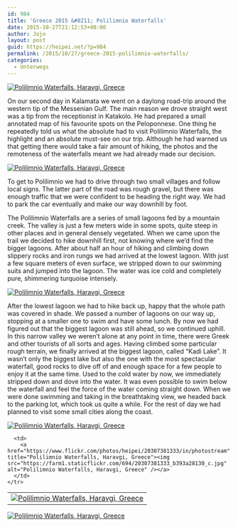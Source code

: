```yaml
---
id: 984
title: 'Greece 2015 &#8211; Polilimnio Waterfalls'
date: 2015-10-27T21:12:53+00:00
author: Jojo
layout: post
guid: https://heipei.net/?p=984
permalink: /2015/10/27/greece-2015-polilimnio-waterfalls/
categories:
  - Unterwegs
---
```

<div class="img aligncenter">
  <a href="https://www.flickr.com/photos/heipei/20416523824/in/photostream" title="Polilimnio Waterfalls, Haravgi, Greece"><img src="https://farm6.staticflickr.com/5707/20416523824_3a018ca434_b.jpg" alt="Polilimnio Waterfalls, Haravgi, Greece" /></a>
</div>

On our second day in Kalamata we went on a daylong road-trip around the western tip of the Messenian Gulf. The main reason we drove straight west was a tip from the receptionist in Katakolo. He had prepared a small annotated map of his favourite spots on the Peloponnese. One thing he repeatedly told us what the absolute had to visit Polilimnio Waterfalls, the highlight and an absolute must-see on our trip. Although he had warned us that getting there would take a fair amount of hiking, the photos and the remoteness of the waterfalls meant we had already made our decision.

<div class="img aligncenter">
  <a href="https://www.flickr.com/photos/heipei/20305821744/in/photostream" title="Polilimnio Waterfalls, Haravgi, Greece"><img src="https://farm1.staticflickr.com/725/20305821744_5858c945e9_b.jpg" alt="Polilimnio Waterfalls, Haravgi, Greece" /></a>
</div>

To get to Polilimnio we had to drive through two small villages and follow local signs. The latter part of the road was rough gravel, but there was enough traffic that we were confident to be heading the right way. We had to park the car eventually and make our way downhill by foot.
  
The Polilimnio Waterfalls are a series of small lagoons fed by a mountain creek. The valley is just a few meters wide in some spots, quite steep in other places and in general densely vegetated. When we came upon the trail we decided to hike downhill first, not knowing where we&#8217;d find the bigger lagoons. After about half an hour of hiking and climbing down slippery rocks and iron rungs we had arrived at the lowest lagoon. With just a few square meters of even surface, we stripped down to our swimming suits and jumped into the lagoon. The water was ice cold and completely pure, shimmering turquoise intensely.

<div class="img aligncenter">
  <a href="https://www.flickr.com/photos/heipei/20902151816/in/photostream" title="Polilimnio Waterfalls, Haravgi, Greece"><img src="https://farm1.staticflickr.com/681/20902151816_b578100844_b.jpg" alt="Polilimnio Waterfalls, Haravgi, Greece" /></a>
</div>

After the lowest lagoon we had to hike back up, happy that the whole path was covered in shade. We passed a number of lagoons on our way up, stopping at a smaller one to swim and have some lunch. By now we had figured out that the biggest lagoon was still ahead, so we continued uphill. In this narrow valley we weren&#8217;t alone at any point in time, there were Greek and other tourists of all sorts and ages. Having climbed some particular rough terrain, we finally arrived at the biggest lagoon, called &#8220;Kadi Lake&#8221;. It wasn&#8217;t only the biggest lake but also the one with the most spectacular waterfall, good rocks to dive off of and enough space for a few people to enjoy it at the same time. Used to the cold water by now, we immediately stripped down and dove into the water. It was even possible to swim below the waterfall and feel the force of the water coming straight down. When we were done swimming and taking in the breathtaking view, we headed back to the parking lot, which took us quite a while. For the rest of day we had planned to visit some small cities along the coast.

<div class="img aligncenter">
  <div>
    <a href="https://www.flickr.com/photos/heipei/20991252592/in/photostream" title="Polilimnio Waterfalls, Haravgi, Greece"><img src="https://farm6.staticflickr.com/5675/20991252592_084f912953_b.jpg" alt="Polilimnio Waterfalls, Haravgi, Greece" /></a>
  </div>
  
  <table>
    <tr>
      <td>
        <a href="https://www.flickr.com/photos/heipei/21029220812/in/photostream" title="Polilimnio Waterfalls, Haravgi, Greece"><img src="https://farm1.staticflickr.com/635/21029220812_be11ec0c76_c.jpg" alt="Polilimnio Waterfalls, Haravgi, Greece" /></a>
      </td>
      
      <td>
        <a href="https://www.flickr.com/photos/heipei/20307381333/in/photostream" title="Polilimnio Waterfalls, Haravgi, Greece"><img src="https://farm1.staticflickr.com/694/20307381333_b393a28130_c.jpg" alt="Polilimnio Waterfalls, Haravgi, Greece" /></a>
      </td>
    </tr>
  </table>
  
  <div>
    <a href="https://www.flickr.com/photos/heipei/20813034640/in/photostream" title="Polilimnio Waterfalls, Haravgi, Greece"><img src="https://farm1.staticflickr.com/603/20813034640_3f04fa9d78_b.jpg" alt="Polilimnio Waterfalls, Haravgi, Greece" /></a>
  </div>
</div>